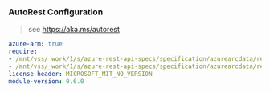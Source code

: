 ### AutoRest Configuration

> see https://aka.ms/autorest

``` yaml
azure-arm: true
require:
- /mnt/vss/_work/1/s/azure-rest-api-specs/specification/azurearcdata/resource-manager/readme.md
- /mnt/vss/_work/1/s/azure-rest-api-specs/specification/azurearcdata/resource-manager/readme.go.md
license-header: MICROSOFT_MIT_NO_VERSION
module-version: 0.6.0

```